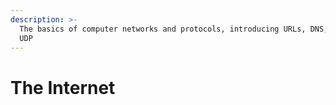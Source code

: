 ```yaml
---
description: >-
  The basics of computer networks and protocols, introducing URLs, DNS, TCP, and
  UDP
---
```


# The Internet

